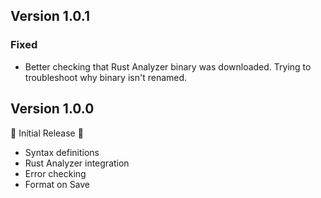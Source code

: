 ## Version 1.0.1

### Fixed

- Better checking that Rust Analyzer binary was downloaded. Trying to troubleshoot why binary isn't renamed.

## Version 1.0.0

🎉 Initial Release 🎉

- Syntax definitions
- Rust Analyzer integration
- Error checking
- Format on Save
